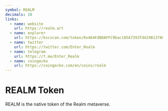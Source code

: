 ```yaml
---
symbol: REALM
decimals: 18
links:
  - name: website
    url: https://realm.art
  - name: explorer
    url: https://bscscan.com/token/0x464FdB8AFFC9bac185A7393fd4298137866DCFB8
  - name: twitter
    url: https://twitter.com/Enter_Realm
  - name: telegram
    url: https://t.me/Enter_Realm
  - name: coingecko
    url: https://coingecko.com/en/coins/realm
---
```


# REALM Token

REALM is the native token of the Realm metaverse.
